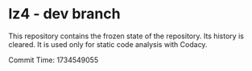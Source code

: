 # lz4 - dev branch

This repository contains the frozen state of the repository.
Its history is cleared. It is used only for static code
analysis with Codacy.

Commit Time: 1734549055